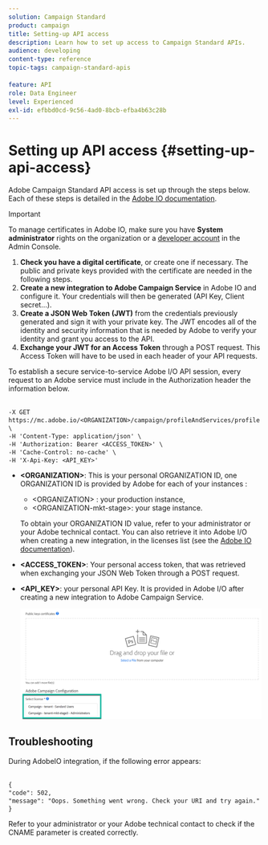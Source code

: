 ```yaml
---
solution: Campaign Standard
product: campaign
title: Setting-up API access
description: Learn how to set up access to Campaign Standard APIs.
audience: developing
content-type: reference
topic-tags: campaign-standard-apis

feature: API
role: Data Engineer
level: Experienced
exl-id: efbbd0cd-9c56-4ad0-8bcb-efba4b63c28b
---
```

# Setting up API access {#setting-up-api-access}

Adobe Campaign Standard API access is set up through the steps below. Each of these steps is detailed in the [Adobe IO documentation](https://www.adobe.io/authentication/auth-methods.html#!AdobeDocs/adobeio-auth/master/AuthenticationOverview/ServiceAccountIntegration.md).

>[!IMPORTANT]
>
>To manage certificates in Adobe IO, make sure you have <b>System administrator</b> rights on the organization or a [developer account](https://helpx.adobe.com/enterprise/using/manage-developers.html)</a> in the Admin Console.

1. **Check you have a digital certificate**, or create one if necessary. The public and private keys provided with the certificate are needed in the following steps.
1. **Create a new integration to Adobe Campaign Service** in Adobe IO and configure it. Your credentials will then be generated (API Key, Client secret...).
1. **Create a JSON Web Token (JWT)** from the credentials previously generated and sign it with your private key. The JWT encodes all of the identity and security information that is needed by Adobe to verify your identity and grant you access to the API.
1. **Exchange your JWT for an Access Token** through a POST request. This Access Token will have to be used in each header of your API requests.

To establish a secure service-to-service Adobe I/O API session, every request to an Adobe service must include in the Authorization header the information below.

```

-X GET https://mc.adobe.io/<ORGANIZATION>/campaign/profileAndServices/profile \
-H 'Content-Type: application/json' \
-H 'Authorization: Bearer <ACCESS_TOKEN>' \
-H 'Cache-Control: no-cache' \
-H 'X-Api-Key: <API_KEY>'

```

* **&lt;ORGANIZATION&gt;**: This is your personal ORGANIZATION ID, one ORGANIZATION ID is provided by Adobe for each of your instances :

    * &lt;ORGANIZATION&gt; : your production instance,
    * &lt;ORGANIZATION-mkt-stage&gt;: your stage instance.

    To obtain your ORGANIZATION ID value, refer to your administrator or your Adobe technical contact. You can also retrieve it into Adobe I/O when creating a new integration, in the licenses list (see the <a href="https://www.adobe.io/authentication.html">Adobe IO documentation</a>).

* **<ACCESS_TOKEN>**: Your personal access token, that was retrieved when exchanging your JSON Web Token through a POST request.

* **<API_KEY>**: your personal API Key. It is provided in Adobe I/O after creating a new integration to Adobe Campaign Service.

    ![alt text](assets/tenant.png)
    
## Troubleshooting

During AdobeIO integration, if the following error appears:

```

{ 
"code": 502, 
"message": "Oops. Something went wrong. Check your URI and try again." 
}

```


Refer to your administrator or your Adobe technical contact to check if the CNAME parameter is created correctly.
